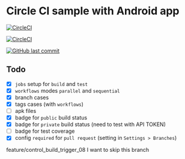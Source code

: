 # Circle CI sample with Android app

[![CircleCI](https://circleci.com/gh/anhtzh/ci-circle-config-andoid-app.svg?style=shield&circle-token=a25606bfd2dd99d43c875876b4761958a88084fb)](https://circleci.com/gh/anhtzh/ci-circle-config-andoid-app)

[![CircleCI](https://circleci.com/gh/anhtzh/ci-circle-config-andoid-app.svg?style=svg&circle-token=a25606bfd2dd99d43c875876b4761958a88084fb)](https://circleci.com/gh/anhtzh/ci-circle-config-andoid-app)

[![GitHub last commit](https://img.shields.io/github/last-commit/anhtzh/ci-circle-config-andoid-app.svg)](https://img.shields.io/github/last-commit/anhtzh/ci-circle-config-andoid-app.svg)

## Todo
 - [x] `jobs` setup for `build` and `test`
 - [x] `workflows` modes `parallel` and `sequential`
 - [x] branch cases
 - [x] tags cases (with `workflows`)
 - [ ] apk files
 - [x] badge for `public` build status
 - [x] badge for `private` build status (need to test with API TOKEN)
 - [ ] badge for test coverage
 - [x] config `required` for `pull request` (setting in `Settings > Branches`)
 
feature/control_build_trigger_08 I want to skip this branch
